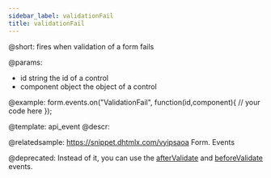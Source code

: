 ```yaml
---
sidebar_label: validationFail
title: validationFail
---          
```


@short:
fires when validation of a form fails

@params:
- id				string			the id of a control
- component			object			the object of a control


@example:
form.events.on("ValidationFail", function(id,component){
    // your code here
});


@template: api_event
@descr:

@relatedsample: https://snippet.dhtmlx.com/vyipsaoa	Form. Events

@deprecated: Instead of it, you can use the [afterValidate](form/api/form_aftervalidate_event.md) and [beforeValidate](form/api/form_beforevalidate_event.md) events.
